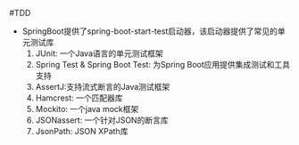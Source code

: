 #TDD
- SpringBoot提供了spring-boot-start-test启动器，该启动器提供了常见的单元测试库
    1. JUnit: 一个Java语言的单元测试框架
    2. Spring Test & Spring Boot Test: 为Spring Boot应用提供集成测试和工具支持
    3. AssertJ:支持流式断言的Java测试框架
    4. Hamcrest: 一个匹配器库
    5. Mockito: 一个java mock框架
    6. JSONassert: 一个针对JSON的断言库
    7. JsonPath: JSON XPath库